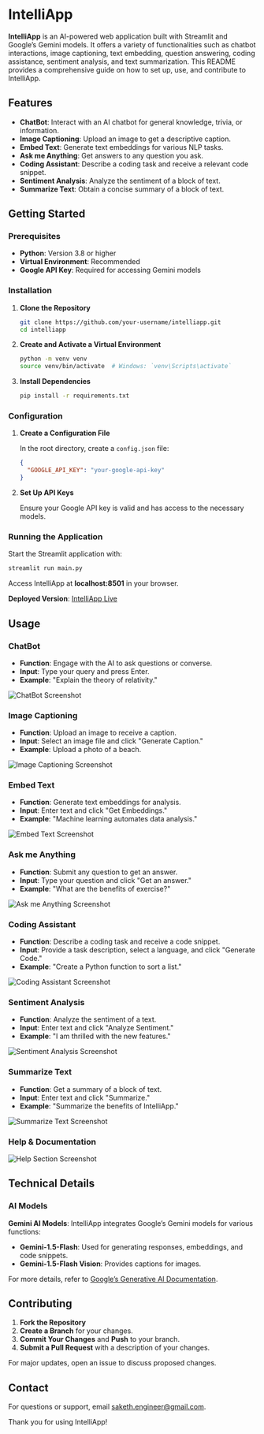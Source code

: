 # IntelliApp

**IntelliApp** is an AI-powered web application built with Streamlit and Google’s Gemini models. It offers a variety of functionalities such as chatbot interactions, image captioning, text embedding, question answering, coding assistance, sentiment analysis, and text summarization. This README provides a comprehensive guide on how to set up, use, and contribute to IntelliApp.

## Features

- **ChatBot**: Interact with an AI chatbot for general knowledge, trivia, or information.
- **Image Captioning**: Upload an image to get a descriptive caption.
- **Embed Text**: Generate text embeddings for various NLP tasks.
- **Ask me Anything**: Get answers to any question you ask.
- **Coding Assistant**: Describe a coding task and receive a relevant code snippet.
- **Sentiment Analysis**: Analyze the sentiment of a block of text.
- **Summarize Text**: Obtain a concise summary of a block of text.

## Getting Started

### Prerequisites

- **Python**: Version 3.8 or higher
- **Virtual Environment**: Recommended
- **Google API Key**: Required for accessing Gemini models

### Installation

1. **Clone the Repository**

   ```bash
   git clone https://github.com/your-username/intelliapp.git
   cd intelliapp
   ```

2. **Create and Activate a Virtual Environment**

   ```bash
   python -m venv venv
   source venv/bin/activate  # Windows: `venv\Scripts\activate`
   ```

3. **Install Dependencies**

   ```bash
   pip install -r requirements.txt
   ```

### Configuration

1. **Create a Configuration File**

   In the root directory, create a `config.json` file:

   ```json
   {
     "GOOGLE_API_KEY": "your-google-api-key"
   }
   ```

2. **Set Up API Keys**

   Ensure your Google API key is valid and has access to the necessary models.

### Running the Application

Start the Streamlit application with:

```bash
streamlit run main.py
```

Access IntelliApp at **localhost:8501** in your browser.

**Deployed Version**: [IntelliApp Live](https://intelliapp.streamlit.app/)

## Usage

### ChatBot

- **Function**: Engage with the AI to ask questions or converse.
- **Input**: Type your query and press Enter.
- **Example**: "Explain the theory of relativity."

![ChatBot Screenshot](images/img-001.png)

### Image Captioning

- **Function**: Upload an image to receive a caption.
- **Input**: Select an image file and click "Generate Caption."
- **Example**: Upload a photo of a beach.

![Image Captioning Screenshot](images/img-002.jpeg)

### Embed Text

- **Function**: Generate text embeddings for analysis.
- **Input**: Enter text and click "Get Embeddings."
- **Example**: "Machine learning automates data analysis."

![Embed Text Screenshot](images/img-003.png)

### Ask me Anything

- **Function**: Submit any question to get an answer.
- **Input**: Type your question and click "Get an answer."
- **Example**: "What are the benefits of exercise?"

![Ask me Anything Screenshot](images/img-004.png)

### Coding Assistant

- **Function**: Describe a coding task and receive a code snippet.
- **Input**: Provide a task description, select a language, and click "Generate Code."
- **Example**: "Create a Python function to sort a list."

![Coding Assistant Screenshot](images/img-005.png)

### Sentiment Analysis

- **Function**: Analyze the sentiment of a text.
- **Input**: Enter text and click "Analyze Sentiment."
- **Example**: "I am thrilled with the new features."

![Sentiment Analysis Screenshot](images/img-006.png)

### Summarize Text

- **Function**: Get a summary of a block of text.
- **Input**: Enter text and click "Summarize."
- **Example**: "Summarize the benefits of IntelliApp."

![Summarize Text Screenshot](images/img-007.png)

### Help & Documentation
![Help Section Screenshot](images/img-008.png)

## Technical Details

### AI Models

**Gemini AI Models**: IntelliApp integrates Google’s Gemini models for various functions:

- **Gemini-1.5-Flash**: Used for generating responses, embeddings, and code snippets.
- **Gemini-1.5-Flash Vision**: Provides captions for images.

For more details, refer to [Google’s Generative AI Documentation](https://cloud.google.com/generative-ai).

## Contributing

1. **Fork the Repository**
2. **Create a Branch** for your changes.
3. **Commit Your Changes** and **Push** to your branch.
4. **Submit a Pull Request** with a description of your changes.

For major updates, open an issue to discuss proposed changes.

## Contact

For questions or support, email [saketh.engineer@gmail.com](mailto:saketh.engineer@gmail.com).

Thank you for using IntelliApp!
